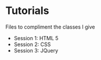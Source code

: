 # Tutorials
Files to compliment the classes I give

  - Session 1: HTML 5
  - Session 2: CSS
  - Session 3: JQuery
